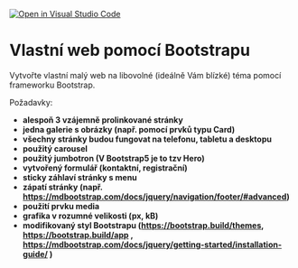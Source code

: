 [![Open in Visual Studio Code](https://classroom.github.com/assets/open-in-vscode-f059dc9a6f8d3a56e377f745f24479a46679e63a5d9fe6f495e02850cd0d8118.svg)](https://classroom.github.com/online_ide?assignment_repo_id=7212858&assignment_repo_type=AssignmentRepo)
# Vlastní web pomocí Bootstrapu

Vytvořte vlastní malý web na libovolné (ideálně Vám blízké) téma pomocí frameworku Bootstrap.

Požadavky:

* **alespoň 3 vzájemně prolinkované stránky**
* **jedna galerie s obrázky (např. pomocí prvků typu Card)**
* **všechny stránky budou fungovat na telefonu, tabletu a desktopu**
* **použitý carousel**
* **použitý jumbotron (V Bootstrap5 je to tzv Hero)**
* **vytvořený formulář (kontaktní, registrační)**
* **sticky záhlaví stránky s menu**
* **zápatí stránky (např. https://mdbootstrap.com/docs/jquery/navigation/footer/#advanced)**
* **použití prvku media**
* **grafika v rozumné velikosti (px, kB)**
* **modifikovaný styl Bootstrapu (https://bootstrap.build/themes, https://bootstrap.build/app , https://mdbootstrap.com/docs/jquery/getting-started/installation-guide/ )**
